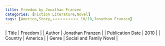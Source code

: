 ```yaml
---
title: Freedom by Jonathan Franzen
categories: [Fiction Literature,Novel]
tags: [America,Story,⭐⭐⭐⭐⭐⭐⭐⭐⭐⭐ 10/10,Jonathan Franzen]
---
```

        
| Title | Freedom  |
| Author |  Jonathan Franzen  |
| Publication Date | 2010   |
| Country | America |
| Genre | Social and Family Novel  |
        